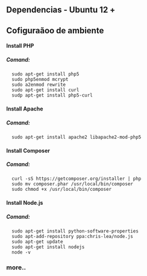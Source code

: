 ## Dependencias - Ubuntu 12 +

## Cofiguraãoo de ambiente

#### Install PHP

##### Comand:

      sudo apt-get install php5
      sudo php5enmod mcrypt
      sudo a2enmod rewrite
      sudo apt-get install curl
      sudp apt-get install php5-curl
      
#### Install Apache

##### Comand:

      sudo apt-get install apache2 libapache2-mod-php5

####  Install Composer

##### Comand:
      
      curl -sS https://getcomposer.org/installer | php
      sudo mv composer.phar /usr/local/bin/composer
      sudo chmod +x /usr/local/bin/composer
      
#### Install Node.js 

##### Comand:
  
      sudo apt-get install python-software-properties
      sudo apt-add-repository ppa:chris-lea/node.js
      sudo apt-get update
      sudo apt-get install nodejs
      node -v

### more..
